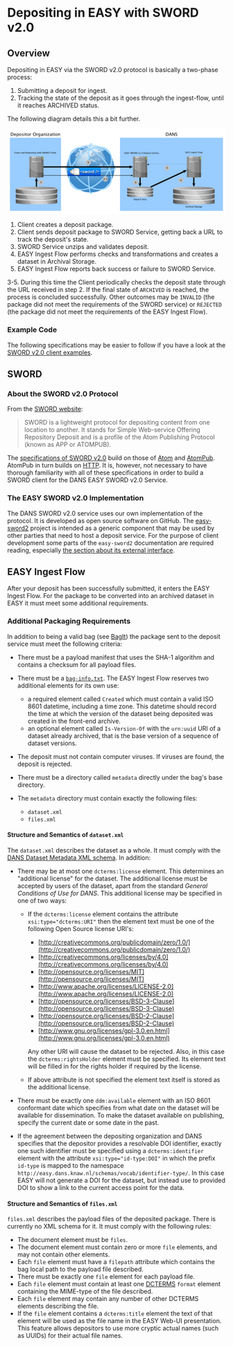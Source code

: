 Depositing in EASY with SWORD v2.0
==================================

Overview
--------
Depositing in EASY via the SWORD v2.0 protocol is basically a two-phase process:

1. Submitting a deposit for ingest.
2. Tracking the state of the deposit as it goes through the ingest-flow, until it reaches ARCHIVED status.

The following diagram details this a bit further.

![overview](img/sword2.png)

1. Client creates a deposit package.
2. Client sends deposit package to SWORD Service, getting back a URL to track the deposit's state.
3. SWORD Service unzips and validates deposit.
4. EASY Ingest Flow performs checks and transformations and creates a dataset in Archival Storage.
5. EASY Ingest Flow reports back success or failure to SWORD Service.

3-5. During this time the Client periodically checks the deposit state through the URL received in step 2. If the final state of `ARCHIVED` is
reached, the process is concluded successfully. Other outcomes may be `INVALID` (the package did not meet the requirements of the SWORD service) 
or `REJECTED` (the package did not meet the requirements of the EASY Ingest Flow).

### Example Code
The following specifications may be easier to follow if you have a look at the [SWORD v2.0 client examples].

[SWORD v2.0 client examples]: https://github.com/DANS-KNAW/easy-sword2-dans-examples

SWORD
-----
### About the SWORD v2.0 Protocol

From the [SWORD website]:

> SWORD is a lightweight protocol for depositing content from one location to another.
> It stands for Simple Web-service Offering Repository Deposit and is a profile of the 
> Atom Publishing Protocol (known as APP or ATOMPUB). 

The [specifications of SWORD v2.0] build on those of [Atom] and [AtomPub]. AtomPub in turn builds on
[HTTP]. It is, however, not necessary to have thorough familiarity with all of these specifications in order to build
a SWORD client for the DANS EASY SWORD v2.0 Service.   

[SWORD website]: http://swordapp.org/about/
[specifications of SWORD v2.0]: http://swordapp.github.io/SWORDv2-Profile/SWORDProfile.html 
[Atom]: https://tools.ietf.org/html/rfc4287
[AtomPub]: https://tools.ietf.org/html/rfc5023
[HTTP]: https://tools.ietf.org/html/rfc2616

### The EASY SWORD v2.0 Implementation

The DANS SWORD v2.0 service uses our own implementation of the protocol. It is developed as open source software on GitHub.
The [easy-sword2] project is intended as a generic component that may be used by other parties that need to host a deposit 
service. For the purpose of client development some parts of the `easy-sword2` documentation are required reading, especially
[the section about its external interface].

[easy-sword2]: https://github.com/DANS-KNAW/easy-sword2
[the section about its external interface]: https://github.com/DANS-KNAW/easy-sword2#sword-interface

EASY Ingest Flow
----------------
After your deposit has been successfully submitted, it enters the EASY Ingest Flow. For the package to be converted
into an archived dataset in EASY it must meet some additional requirements.  

### Additional Packaging Requirements

In addition to being a valid bag (see [BagIt]) the package sent to the deposit service must meet the following
criteria:

* There must be a payload manifest that uses the SHA-1 algorithm and contains a checksum for all payload files.
* There must be a [`bag-info.txt`]. The EASY Ingest Flow reserves two additional elements for its own use:
    - a required element called `Created` which must contain a valid ISO 8601 datetime, including a time zone.
      This datetime should record the time at which the version of the dataset being deposited was created in the
      front-end archive.
    - an optional element called `Is-Version-Of` with the `urn:uuid` URI of a dataset already archived, that is the
      base version of a sequence of dataset versions.
* The deposit must not contain computer viruses. If viruses are found, the deposit is rejected.
* There must be a directory called `metadata` directly under the bag's base directory.
* The `metadata` directory must contain exactly the following files:
    
    - `dataset.xml` 
    - `files.xml` 


[BagIt]: https://tools.ietf.org/html/draft-kunze-bagit#section-3
[`bag-info.txt`]: https://tools.ietf.org/html/draft-kunze-bagit#section-2.2.2

#### Structure and Semantics of `dataset.xml`
The `dataset.xml` describes the dataset as a whole. It must comply with the [DANS Dataset Metadata XML schema]. In addition:

* There may be at most one `dcterms:license` element. This determines an "additional license" for the dataset. The additional
  license must be accepted by users of the dataset, apart from the standard *General Conditions of Use for DANS*. This additional
  license may be specified in one of two ways:
  
    - If the `dcterms:license` element contains the attribute `xsi:type="dcterms:URI"` then the element text must be one of the
      following Open Source license URI's:
        * [http://creativecommons.org/publicdomain/zero/1.0/](http://creativecommons.org/publicdomain/zero/1.0/)
        * [http://creativecommons.org/licenses/by/4.0](http://creativecommons.org/licenses/by/4.0)
        * [http://opensource.org/licenses/MIT](http://opensource.org/licenses/MIT)
        * [http://www.apache.org/licenses/LICENSE-2.0](http://www.apache.org/licenses/LICENSE-2.0)
        * [http://opensource.org/licenses/BSD-3-Clause](http://opensource.org/licenses/BSD-3-Clause)
        * [http://opensource.org/licenses/BSD-2-Clause](http://opensource.org/licenses/BSD-2-Clause)
        * [http://www.gnu.org/licenses/gpl-3.0.en.html](http://www.gnu.org/licenses/gpl-3.0.en.html)
      
      Any other URI will cause the dataset to be rejected. Also, in this case the `dcterms:rightsHolder` element must be specified.
      Its element text will be filled in for the rights holder if required by the license.
    - If above attribute is not specified the element text itself is stored as the additional license.
* There must be exactly one `ddm:available` element with an ISO 8601 conformant date which specifies from what date on the 
  dataset will be available for dissemination. To make the dataset available on publishing, specify the current date or some 
  date in the past.
* If the agreement between the depositing organization and DANS specifies that the depositor provides a resolvable DOI identifier, 
  exactly one such identifier must be specified using a `dcterms:identifier` element with the attribute `xsi:type="id-type:DOI"`
  in which the prefix `id-type` is mapped to the namespace `http://easy.dans.knaw.nl/schemas/vocab/identifier-type/`. In this case
  EASY will not generate a DOI for the dataset, but instead use to provided DOI to show a link to the current access point for the
  data.

[geographic coordinates page]: ./GeographicCoordinates.html

[DANS Dataset Metadata XML schema]: https://easy.dans.knaw.nl/schemas/md/2016/ddm.xsd

#### Structure and Semantics of `files.xml`

`files.xml` describes the payload files of the deposited package. There is currently no XML schema for it. It must comply with the
following rules:

* The document element must be `files`.
* The document element must contain zero or more `file` elements, and may not contain other elements.
* Each `file` element must have a `filepath` attribute which contains the bag local path to the payload file
  described.
* There must be exactly one `file` element for each payload file.
* Each `file` element must contain at least one [DCTERMS] `format` element containing the MIME-type of the file described.
* Each `file` element may contain any number of other DCTERMS elements describing the file.
* If the `file` element contains a `dcterms:title` element the text of that element will be used as the file name in the EASY Web-UI presentation. 
  This feature allows depositors to use more cryptic actual names (such as UUIDs) for their actual file names. 

[DCTERMS]: http://www.dublincore.org/documents/dcmi-terms/


